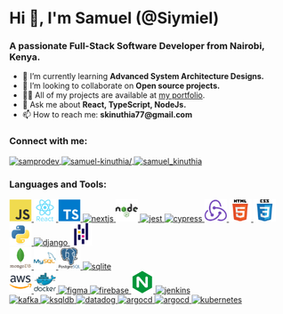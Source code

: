 <h1>Hi 👋, I'm Samuel (@Siymiel)</h1>
<h3>A passionate Full-Stack Software Developer from Nairobi, Kenya.</h3>

<ul>
  <li>🌱 I’m currently learning <strong>Advanced System Architecture Designs.</strong></li>
  <li>👯 I’m looking to collaborate on <strong>Open source projects.</strong></li>
  <li>👨‍💻 All of my projects are available at 
    <a href="https://portfolio-siymiel.vercel.app/" target="_blank">my portfolio</a>.
  </li>
  <li>💬 Ask me about <strong>React, TypeScript, NodeJs.</strong></li>
  <li>📫 How to reach me: <strong>skinuthia77@gmail.com</strong></li>
</ul>

<h3 align="left">Connect with me:</h3>
<p align="left">
  <a href="https://twitter.com/samprodev" target="_blank">
    <img align="center" src="https://raw.githubusercontent.com/rahuldkjain/github-profile-readme-generator/master/src/images/icons/Social/twitter.svg" alt="samprodev" height="30" width="40" />
  </a>
  <a href="https://linkedin.com/in/samuel-kinuthia/" target="_blank">
    <img align="center" src="https://raw.githubusercontent.com/rahuldkjain/github-profile-readme-generator/master/src/images/icons/Social/linked-in-alt.svg" alt="samuel-kinuthia/" height="30" width="40" />
  </a>
  <a href="https://dev.to/samuel_kinuthia" target="_blank">
    <img align="center" src="https://raw.githubusercontent.com/rahuldkjain/github-profile-readme-generator/master/src/images/icons/Social/devto.svg" alt="samuel_kinuthia" height="30" width="40" />
  </a>
</p>

<h3 align="left">Languages and Tools:</h3>
<p align="left">
  <a href="https://developer.mozilla.org/en-US/docs/Web/JavaScript" target="_blank" rel="noreferrer">
    <img src="https://raw.githubusercontent.com/devicons/devicon/master/icons/javascript/javascript-original.svg" alt="javascript" width="40" height="40"/>
  </a>
  <a href="https://reactjs.org/" target="_blank" rel="noreferrer">
    <img src="https://raw.githubusercontent.com/devicons/devicon/master/icons/react/react-original-wordmark.svg" alt="react" width="40" height="40"/>
  </a>
  <a href="https://www.typescriptlang.org/" target="_blank" rel="noreferrer">
    <img src="https://raw.githubusercontent.com/devicons/devicon/master/icons/typescript/typescript-original.svg" alt="typescript" width="40" height="40"/>
  </a>
  <a href="https://nextjs.org/" target="_blank" rel="noreferrer">
    <img src="https://cdn.worldvectorlogo.com/logos/nextjs-2.svg" alt="nextjs" width="40" height="40"/>
  </a>
  <a href="https://nodejs.org" target="_blank" rel="noreferrer">
    <img src="https://raw.githubusercontent.com/devicons/devicon/master/icons/nodejs/nodejs-original-wordmark.svg" alt="nodejs" width="40" height="40"/>
  </a>
  <a href="https://jestjs.io" target="_blank" rel="noreferrer">
    <img src="https://www.vectorlogo.zone/logos/jestjsio/jestjsio-icon.svg" alt="jest" width="40" height="40"/>
  </a>
  <a href="https://www.cypress.io" target="_blank" rel="noreferrer">
    <img src="https://raw.githubusercontent.com/simple-icons/simple-icons/6e46ec1fc23b60c8fd0d2f2ff46db82e16dbd75f/icons/cypress.svg" alt="cypress" width="40" height="40"/>
  </a>
  <a href="https://redux.js.org" target="_blank" rel="noreferrer">
    <img src="https://raw.githubusercontent.com/devicons/devicon/master/icons/redux/redux-original.svg" alt="redux" width="40" height="40"/>
  </a>
  <a href="https://www.w3.org/html/" target="_blank" rel="noreferrer">
    <img src="https://raw.githubusercontent.com/devicons/devicon/master/icons/html5/html5-original-wordmark.svg" alt="html5" width="40" height="40"/>
  </a>
  <a href="https://www.w3schools.com/css/" target="_blank" rel="noreferrer">
    <img src="https://raw.githubusercontent.com/devicons/devicon/master/icons/css3/css3-original-wordmark.svg" alt="css3" width="40" height="40"/>
  </a>

  <br/>

  <a href="https://www.python.org" target="_blank" rel="noreferrer">
    <img src="https://raw.githubusercontent.com/devicons/devicon/master/icons/python/python-original.svg" alt="python" width="40" height="40"/>
  </a>
  <a href="https://www.djangoproject.com/" target="_blank" rel="noreferrer">
    <img src="https://cdn.worldvectorlogo.com/logos/django.svg" alt="django" width="40" height="40"/>
  </a>
  <a href="https://pandas.pydata.org/" target="_blank" rel="noreferrer">
    <img src="https://raw.githubusercontent.com/devicons/devicon/2ae2a900d2f041da66e950e4d48052658d850630/icons/pandas/pandas-original.svg" alt="pandas" width="40" height="40"/>
  </a>

  <br/>
  
  <a href="https://www.mongodb.com/" target="_blank" rel="noreferrer">
    <img src="https://raw.githubusercontent.com/devicons/devicon/master/icons/mongodb/mongodb-original-wordmark.svg" alt="mongodb" width="40" height="40"/>
  </a>
  <a href="https://www.mysql.com/" target="_blank" rel="noreferrer">
    <img src="https://raw.githubusercontent.com/devicons/devicon/master/icons/mysql/mysql-original-wordmark.svg" alt="mysql" width="40" height="40"/>
  </a>
  <a href="https://www.postgresql.org" target="_blank" rel="noreferrer">
    <img src="https://raw.githubusercontent.com/devicons/devicon/master/icons/postgresql/postgresql-original-wordmark.svg" alt="postgresql" width="40" height="40"/>
  </a>
  <a href="https://www.sqlite.org/" target="_blank" rel="noreferrer">
    <img src="https://www.vectorlogo.zone/logos/sqlite/sqlite-icon.svg" alt="sqlite" width="40" height="40"/>
  </a>

  <br/>

  <a href="https://aws.amazon.com" target="_blank" rel="noreferrer">
    <img src="https://raw.githubusercontent.com/devicons/devicon/master/icons/amazonwebservices/amazonwebservices-original-wordmark.svg" alt="aws" width="40" height="40"/>
  </a>
  <a href="https://www.docker.com/" target="_blank" rel="noreferrer">
    <img src="https://raw.githubusercontent.com/devicons/devicon/master/icons/docker/docker-original-wordmark.svg" alt="docker" width="40" height="40"/>
  </a>
  <a href="https://www.figma.com/" target="_blank" rel="noreferrer">
    <img src="https://www.vectorlogo.zone/logos/figma/figma-icon.svg" alt="figma" width="40" height="40"/>
  </a>
  <a href="https://firebase.google.com/" target="_blank" rel="noreferrer">
    <img src="https://www.vectorlogo.zone/logos/firebase/firebase-icon.svg" alt="firebase" width="40" height="40"/>
  </a>
  <a href="https://www.nginx.com" target="_blank" rel="noreferrer">
    <img src="https://raw.githubusercontent.com/devicons/devicon/master/icons/nginx/nginx-original.svg" alt="nginx" width="40" height="40"/>
  </a>
  <a href="https://www.jenkins.io" target="_blank" rel="noreferrer">
    <img src="https://www.vectorlogo.zone/logos/jenkins/jenkins-icon.svg" alt="jenkins" width="40" height="40"/>
  </a>

  <br/>

  <a href="https://kafka.apache.org/" target="_blank" rel="noreferrer"> 
    <img src="https://www.google.com/url?sa=i&url=https%3A%2F%2Fwww.svgrepo.com%2Fsvg%2F353950%2Fkafka&psig=AOvVaw1lF_2ayJvY6c8PS-2xovwB&ust=1748494912116000&source=images&cd=vfe&opi=89978449&ved=0CBEQjRxqFwoTCIizuqKxxY0DFQAAAAAdAAAAABAE" alt="kafka" width="40" height="40" />
  <a/>
  <a href="https://www.confluent.io/product/ksqldb/" target="_blank" rel="noreferrer">
    <img src="https://www.google.com/url?sa=i&url=https%3A%2F%2Fmedium.com%2F%40david.alvares.62%2Fconfluent-ksqldb-wich-benefits-and-risks-ae9ef819f216&psig=AOvVaw0L-2JKAoc4Ajg7KBuJBqTK&ust=1748495144909000&source=images&cd=vfe&opi=89978449&ved=0CBQQjRxqFwoTCIis1KWyxY0DFQAAAAAdAAAAABAU" alt="ksqldb" width="40" height="40" />
  </a>
  <a href="https://www.datadoghq.com/" target="_blank" rel="noreferrer">
    <img src="https://www.google.com/url?sa=i&url=https%3A%2F%2Fwww.datadoghq.com%2Fabout%2Fresources%2F&psig=AOvVaw3Nz0zLhgL2iUq0WOwxE1k0&ust=1748495386968000&source=images&cd=vfe&opi=89978449&ved=0CBEQjRxqFwoTCNiQ6YSzxY0DFQAAAAAdAAAAABAE" alt="datadog" width="40" height="40" />
  </a>
  <a href="https://argo-cd.readthedocs.io/en/stable/" target="_blank" rel="noreferrer">
    <img src="[https://www.google.com/url?sa=i&url=https%3A%2F%2Fwww.datadoghq.com%2Fabout%2Fresources%2F&psig=AOvVaw3Nz0zLhgL2iUq0WOwxE1k0&ust=1748495386968000&source=images&cd=vfe&opi=89978449&ved=0CBEQjRxqFwoTCNiQ6YSzxY0DFQAAAAAdAAAAABAE](https://www.google.com/imgres?q=argoCD%20logo&imgurl=https%3A%2F%2Fakuity.github.io%2Fawesome-argo%2Fimages%2Fargo.png&imgrefurl=https%3A%2F%2Fakuity.github.io%2Fawesome-argo%2F&docid=PbQDPuooScicaM&tbnid=58ApGiVjglBo6M&vet=12ahUKEwintayks8WNAxUNK_sDHUAWOV0QM3oECHUQAA..i&w=458&h=225&hcb=2&ved=2ahUKEwintayks8WNAxUNK_sDHUAWOV0QM3oECHUQAA)" alt="argocd" width="40" height="40" />
  </a>
  <a href="https://argo-cd.readthedocs.io/en/stable/" target="_blank" rel="noreferrer">
    <img src="[https://www.google.com/url?sa=i&url=https%3A%2F%2Fwww.datadoghq.com%2Fabout%2Fresources%2F&psig=AOvVaw3Nz0zLhgL2iUq0WOwxE1k0&ust=1748495386968000&source=images&cd=vfe&opi=89978449&ved=0CBEQjRxqFwoTCNiQ6YSzxY0DFQAAAAAdAAAAABAE](https://www.google.com/imgres?q=argoCD%20logo&imgurl=https%3A%2F%2Fakuity.github.io%2Fawesome-argo%2Fimages%2Fargo.png&imgrefurl=https%3A%2F%2Fakuity.github.io%2Fawesome-argo%2F&docid=PbQDPuooScicaM&tbnid=58ApGiVjglBo6M&vet=12ahUKEwintayks8WNAxUNK_sDHUAWOV0QM3oECHUQAA..i&w=458&h=225&hcb=2&ved=2ahUKEwintayks8WNAxUNK_sDHUAWOV0QM3oECHUQAA)" alt="argocd" width="40" height="40" />
  </a>
  <a href="https://kubernetes.io/" target="_blank" rel="noreferrer">
    <img src="https://www.svgrepo.com/show/448233/kubernetes.svg" alt="kubernetes" width="40" height="40" />
  </a>  
</p>

